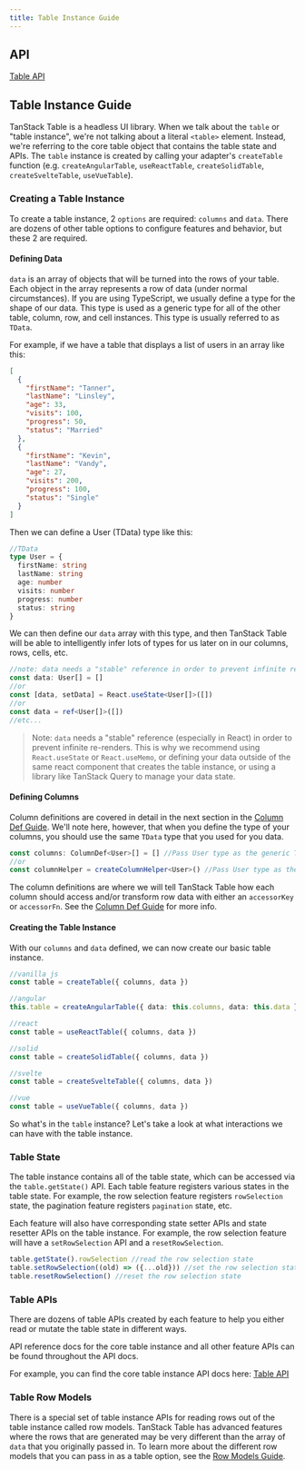```yaml
---
title: Table Instance Guide
---
```


## API

[Table API](../api/core/table)

## Table Instance Guide

TanStack Table is a headless UI library. When we talk about the `table` or "table instance", we're not talking about a literal `<table>` element. Instead, we're referring to the core table object that contains the table state and APIs. The `table` instance is created by calling your adapter's `createTable` function (e.g. `createAngularTable`, `useReactTable`, `createSolidTable`, `createSvelteTable`, `useVueTable`).

### Creating a Table Instance

To create a table instance, 2 `options` are required: `columns` and `data`. There are dozens of other table options to configure features and behavior, but these 2 are required.

#### Defining Data

`data` is an array of objects that will be turned into the rows of your table. Each object in the array represents a row of data (under normal circumstances). If you are using TypeScript, we usually define a type for the shape of our data. This type is used as a generic type for all of the other table, column, row, and cell instances. This type is usually referred to as `TData`.

For example, if we have a table that displays a list of users in an array like this:

```json
[
  {
    "firstName": "Tanner",
    "lastName": "Linsley",
    "age": 33,
    "visits": 100,
    "progress": 50,
    "status": "Married"
  },
  {
    "firstName": "Kevin",
    "lastName": "Vandy",
    "age": 27,
    "visits": 200,
    "progress": 100,
    "status": "Single"
  }
]
```

Then we can define a User (TData) type like this:

```ts
//TData
type User = {
  firstName: string
  lastName: string
  age: number
  visits: number
  progress: number
  status: string
}
```

We can then define our `data` array with this type, and then TanStack Table will be able to intelligently infer lots of types for us later on in our columns, rows, cells, etc.

```ts
//note: data needs a "stable" reference in order to prevent infinite re-renders
const data: User[] = []
//or
const [data, setData] = React.useState<User[]>([])
//or
const data = ref<User[]>([])
//etc...
```

> Note: `data` needs a "stable" reference (especially in React) in order to prevent infinite re-renders. This is why we recommend using `React.useState` or `React.useMemo`, or defining your data outside of the same react component that creates the table instance, or using a library like TanStack Query to manage your data state.

#### Defining Columns

Column definitions are covered in detail in the next section in the [Column Def Guide](./guide/column-defs). We'll note here, however, that when you define the type of your columns, you should use the same `TData` type that you used for you data.

```ts
const columns: ColumnDef<User>[] = [] //Pass User type as the generic TData type
//or
const columnHelper = createColumnHelper<User>() //Pass User type as the generic TData type
```

The column definitions are where we will tell TanStack Table how each column should access and/or transform row data with either an `accessorKey` or `accessorFn`. See the [Column Def Guide](./guide/column-defs#creating-accessor-columns) for more info.

#### Creating the Table Instance

With our `columns` and `data` defined, we can now create our basic table instance.

```ts
//vanilla js
const table = createTable({ columns, data })

//angular
this.table = createAngularTable({ data: this.columns, data: this.data })

//react
const table = useReactTable({ columns, data })

//solid
const table = createSolidTable({ columns, data })

//svelte
const table = createSvelteTable({ columns, data })

//vue
const table = useVueTable({ columns, data })
```

So what's in the `table` instance? Let's take a look at what interactions we can have with the table instance.

### Table State

The table instance contains all of the table state, which can be accessed via the `table.getState()` API. Each table feature registers various states in the table state. For example, the row selection feature registers `rowSelection` state, the pagination feature registers `pagination` state, etc.

Each feature will also have corresponding state setter APIs and state resetter APIs on the table instance. For example, the row selection feature will have a `setRowSelection` API and a `resetRowSelection`.

```ts
table.getState().rowSelection //read the row selection state
table.setRowSelection((old) => ({...old})) //set the row selection state
table.resetRowSelection() //reset the row selection state
```

### Table APIs

There are dozens of table APIs created by each feature to help you either read or mutate the table state in different ways.

API reference docs for the core table instance and all other feature APIs can be found throughout the API docs.

For example, you can find the core table instance API docs here: [Table API](../api/core/table#table-api)

### Table Row Models

There is a special set of table instance APIs for reading rows out of the table instance called row models. TanStack Table has advanced features where the rows that are generated may be very different than the array of `data` that you originally passed in. To learn more about the different row models that you can pass in as a table option, see the [Row Models Guide](./guide/row-models).
